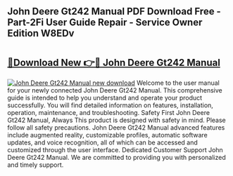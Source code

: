 ## John Deere Gt242 Manual PDF Download Free - Part-2Fi User Guide Repair - Service Owner Edition W8EDv

# <h2><a href="http://bc97285.oget.top/?id=John+Deere+Gt242+Manual">🔗Download New 👉🔴 John Deere Gt242 Manual</a></h2>

[![John Deere Gt242 Manual new download](https://i.imgur.com/5g1atiW.png)](http://bc97285.oget.top/?id=John+Deere+Gt242+Manual)
Welcome to the user manual for your newly connected John Deere Gt242 Manual. This comprehensive guide is intended to help you understand and operate your product successfully. You will find detailed information on features, installation, operation, maintenance, and troubleshooting. Safety First John Deere Gt242 Manual, Always This product is designed with safety in mind. Please follow all safety precautions. John Deere Gt242 Manual advanced features include augmented reality, customizable profiles, automatic software updates, and voice recognition, all of which can be accessed and customized through the user interface. Dedicated Customer Support John Deere Gt242 Manual. We are committed to providing you with personalized and timely support.
